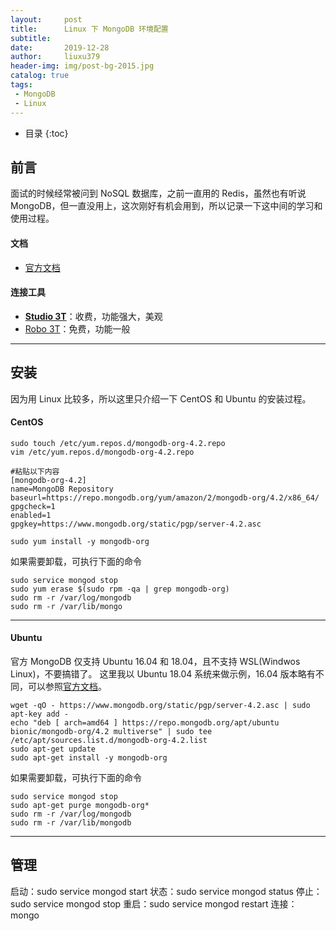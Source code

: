```yaml
---
layout:     post
title:      Linux 下 MongoDB 环境配置
subtitle:   
date:       2019-12-28
author:     liuxu379
header-img: img/post-bg-2015.jpg
catalog: true
tags:
 - MongoDB
 - Linux
---
```


* 目录
  {:toc}

## 前言
面试的时候经常被问到 NoSQL 数据库，之前一直用的 Redis，虽然也有听说 MongoDB，但一直没用上，这次刚好有机会用到，所以记录一下这中间的学习和使用过程。

#### 文档

- [官方文档](https://docs.mongodb.com/)

#### 连接工具

- **[Studio 3T](https://robomongo.org/)**：收费，功能强大，美观
- [Robo 3T](https://robomongo.org/)：免费，功能一般

***

## 安装
因为用 Linux 比较多，所以这里只介绍一下 CentOS 和 Ubuntu 的安装过程。
#### CentOS
```
sudo touch /etc/yum.repos.d/mongodb-org-4.2.repo
vim /etc/yum.repos.d/mongodb-org-4.2.repo

#粘贴以下内容
[mongodb-org-4.2]
name=MongoDB Repository
baseurl=https://repo.mongodb.org/yum/amazon/2/mongodb-org/4.2/x86_64/
gpgcheck=1
enabled=1
gpgkey=https://www.mongodb.org/static/pgp/server-4.2.asc

sudo yum install -y mongodb-org
```

如果需要卸载，可执行下面的命令
```
sudo service mongod stop
sudo yum erase $(sudo rpm -qa | grep mongodb-org)
sudo rm -r /var/log/mongodb
sudo rm -r /var/lib/mongo
```

***
#### Ubuntu
官方 MongoDB 仅支持 Ubuntu 16.04 和 18.04，且不支持 WSL(Windwos Linux)，不要搞错了。
这里我以 Ubuntu 18.04 系统来做示例，16.04 版本略有不同，可以参照[官方文档](https://docs.mongodb.com/)。
```
wget -qO - https://www.mongodb.org/static/pgp/server-4.2.asc | sudo apt-key add -
echo "deb [ arch=amd64 ] https://repo.mongodb.org/apt/ubuntu bionic/mongodb-org/4.2 multiverse" | sudo tee /etc/apt/sources.list.d/mongodb-org-4.2.list
sudo apt-get update
sudo apt-get install -y mongodb-org
```

如果需要卸载，可执行下面的命令
```
sudo service mongod stop
sudo apt-get purge mongodb-org*
sudo rm -r /var/log/mongodb
sudo rm -r /var/lib/mongodb
```

***
## 管理
启动：sudo service mongod start
状态：sudo service mongod status
停止：sudo service mongod stop
重启：sudo service mongod restart
连接：mongo